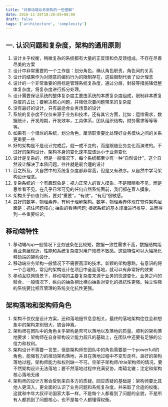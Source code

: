 ```yaml
---
title: "对移动端业务架构的一些理解"
date: 2018-11-28T18:20:05+08:00
draft: false
tags: ['architecture', 'complexity']
---
```


## 一. 认识问题和复杂度，架构的通用原则

1. 设计关乎权衡，稍微复杂的系统都有大量的正反馈和负反馈组成。不存在尽善尽美的方案
2. 设计中非常重要的一个工作是：划分角色，确认角色职责，角色间的关系
3. 设计的结果作为对随意的编码行为的限制存在，这些限制代表了设计理念
4. 设计的一个非常重要的目标是管理系统复杂度，通过分层，封装等措施降低整体复杂度，将复杂度进行拆分处理。
5. 设计需要保证系统的整体复杂度主要由系统的本质复杂度组成，限制非本质复杂度的占比；要解决核心问题，并降低次要问题带来的复杂度
6. 没有最好的设计，只有最适合业务场景的设计
7. 系统的复杂度不仅仅来源于业务和技术，还有其它方面，比如：运维需求，数据统计，开发周期，开发效率，工具体系，团队组织结构，财务需求等等等等。
8. 如果有一个很烂的系统，划分角色，厘清职责要比处理好业务模块之间的关系更重要一些
11. 好的架构是不是设计完成后，就一成不变的，而是跟随业务变化而演进的。不过好的架构设计，架构本身的变化速率应该远小于业务变化
12. 设计是复杂的，但是一般情况下，每个系统都至少有一种“自然设计”。这个自然设计解决了本质问题，往往就是最合适的设计
13. 目之所及，大自然中的系统复杂度都非常高，但是又有秩序。从自然中学习架构设计理念。
14. 复杂系统的一个有趣现象是：视力正常人的盲人摸象，不是眼睛看不见，而是思维看不见。在几乎日常可见的任何自然系统面前，我们都在盲人摸象。
15. 架构关乎价值判断，要对“重要”，“有效”，“有用”很敏感。
16. 良好的数学，物理素养，有利于理解架构。数学，物理素养体现在软件架构层面是：抓住问题核心; 抽象的看待问题; 根据系统的基本规律进行推导，进而得到一些重要结论;

## 移动端特性

1. 移动端App一般情况下业务链条在比较短，数据一致性需求不高，数据结构距离业务展现近，性能和系统复杂度对用户规模不敏感。这些特性可以大幅简化移动端的架构设计。
2. 移动端业务架构一般情况下不需要高深的技术，新颖的架构思路。有意识的将一个合理的，常见的架构设计在项目中全面落地，就可以有非常好的效果
3. 移动互联网情景下，移动端的主要复杂度来源于业务的快速变化，业务之间的糅合。一般情况下，纵向的抽象相比横向抽象对变化的抵抗性更强。独立性强的系统要比相互管理的系统变化抗性更强。

## 架构落地和架构师角色

1. 架构不仅仅是设计方案，还和落地细节息息相关。最终的落地架构往往会和想象中的架构差别很大，貌合神离。
2. 架构师在团队中的角色关乎架构是否可以落地以及落地的质量。顺利的架构落地要求：架构师在自身架构设计能力超凡的基础上，在团队中还要有足够的公信力和权利。
3. 架构设计不需要一言堂，但是架构师在团队中的角色需要是一个powerfull的角色，能强有力的推动架构落地，并且在落地过程中不变形走样。良好的架构落地过程，架构师能力和权利缺一不可。空架子架构师/title架构师的情况，要不然架构设计无法落地；要不然落地过程中充满妥协，南辕北辙；注定和架构核心落地无缘
4. 架构师的设计方案会受到来自多方的质疑。回应质疑的基础是：架构师要比其他人更深入，更全面的认识了业务问题和系统复杂度，并采取了合适的权衡。这就和中年大叔评论国家大事一样，不是每个人都看到了问题的全貌，不是所有人都抓到了问题核心，也不是每个人都懂得权衡。
